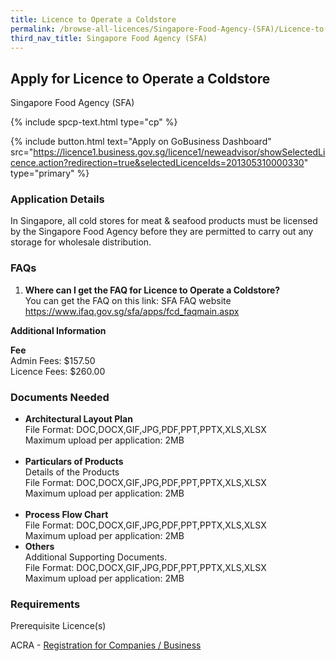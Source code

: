 ```yaml
---
title: Licence to Operate a Coldstore
permalink: /browse-all-licences/Singapore-Food-Agency-(SFA)/Licence-to-Operate-a-Coldstore
third_nav_title: Singapore Food Agency (SFA)
---
```


## Apply for Licence to Operate a Coldstore

Singapore Food Agency (SFA)

{% include spcp-text.html type="cp" %}

{% include button.html text="Apply on GoBusiness Dashboard" src="https://licence1.business.gov.sg/licence1/neweadvisor/showSelectedLicence.action?redirection=true&selectedLicenceIds=201305310000330" type="primary" %}

<H3>Application Details</H3>

<p>In Singapore, all cold stores for meat & seafood products must be licensed by the Singapore Food Agency before they are permitted to carry out any storage for wholesale distribution.</p>
 <h3>FAQs</h3>
 <ol>
 <li><strong>Where can I get the FAQ for Licence to Operate a Coldstore?</strong> <br />You can get the FAQ on this link: SFA FAQ website <a href="https://www.ifaq.gov.sg/sfa/apps/fcd_faqmain.aspx" target="_blank" rel="noopener">https://www.ifaq.gov.sg/sfa/apps/fcd_faqmain.aspx</a></li>
 </ol>

<strong>Additional Information</strong>

<p><strong>Fee</strong><br />Admin Fees: $157.50<br />Licence Fees: $260.00</p>

<H3>Documents Needed</H3>

<ul>
 <li><strong>Architectural Layout Plan</strong><br />File Format: DOC,DOCX,GIF,JPG,PDF,PPT,PPTX,XLS,XLSX<br />Maximum upload per application: 2MB<br /><br /></li>
 <li><strong>Particulars of Products</strong><br />Details of the Products<br />File Format: DOC,DOCX,GIF,JPG,PDF,PPT,PPTX,XLS,XLSX<br />Maximum upload per application: 2MB<br /><br /></li>
 <li><strong>Process Flow Chart</strong><br />File Format: DOC,DOCX,GIF,JPG,PDF,PPT,PPTX,XLS,XLSX<br />Maximum upload per application: 2MB</li>
 <li><strong>Others</strong><br />Additional Supporting Documents.<br />File Format: DOC,DOCX,GIF,JPG,PDF,PPT,PPTX,XLS,XLSX<br />Maximum upload per application: 2MB</li>
 </ul>

<H3>Requirements</H3>

<p>Prerequisite Licence(s)</p>
 <p>ACRA - <a href="https://www.acra.gov.sg/Home/" target="_blank" rel="noopener">Registration for Companies / Business</a></p>

